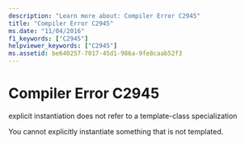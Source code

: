 ```yaml
---
description: "Learn more about: Compiler Error C2945"
title: "Compiler Error C2945"
ms.date: "11/04/2016"
f1_keywords: ["C2945"]
helpviewer_keywords: ["C2945"]
ms.assetid: be640257-7017-45d1-986a-9fe8caab52f3
---
```

# Compiler Error C2945

explicit instantiation does not refer to a template-class specialization

You cannot explicitly instantiate something that is not templated.
